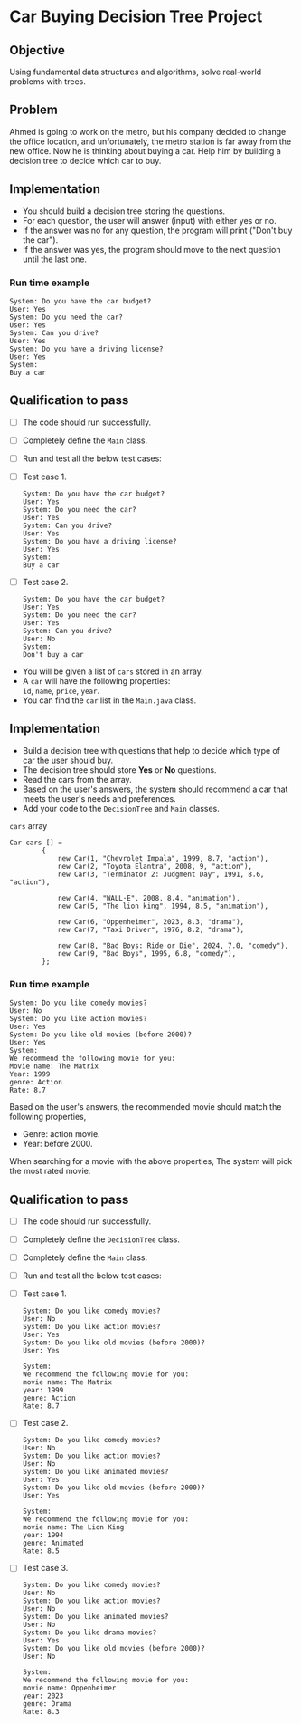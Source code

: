 # Car Buying Decision Tree Project


## Objective
Using fundamental data structures and algorithms, solve real-world problems with trees.


## Problem    
Ahmed is going to work on the metro, but his company decided to change the office location, and unfortunately, the metro station is far away from the new office. Now he is thinking about buying a car. Help him by building a decision tree to decide which car to buy.

## Implementation

- You should build a decision tree storing the questions.
- For each question, the user will answer (input) with either yes or no.
- If the answer was no for any question, the program will print ("Don't buy the car").
- If the answer was yes, the program should move to the next question until the last one.


### Run time example

```OUTPUT
System: Do you have the car budget?   
User: Yes   
System: Do you need the car?
User: Yes   
System: Can you drive?
User: Yes
System: Do you have a driving license?
User: Yes
System:    
Buy a car
```  



## Qualification to pass
- [ ] The code should run successfully.
- [ ] Completely define the `Main` class.
- [ ] Run and test all the below test cases:
   
- [ ] Test case 1.

      System: Do you have the car budget?   
      User: Yes   
      System: Do you need the car?
      User: Yes   
      System: Can you drive?
      User: Yes
      System: Do you have a driving license?
      User: Yes
      System:    
      Buy a car
   
      
- [ ] Test case 2.

      System: Do you have the car budget?   
      User: Yes   
      System: Do you need the car?
      User: Yes   
      System: Can you drive?
      User: No
      System:    
      Don't buy a car
 




- You will be given a list of `cars` stored in an array.    
- A `car` will have the following properties:   
  `id`, `name`, `price`, `year`.
- You can find the `car` list in the `Main.java` class.  

## Implementation
   
- Build a decision tree with questions that help to decide which type of car the user should buy.
- The decision tree should store **Yes** or **No** questions.
- Read the cars from the array.
- Based on the user's answers, the system should recommend a car that meets the user's needs and preferences.
- Add your code to the `DecisionTree` and `Main` classes.
  
`cars` array

```
Car cars [] = 
        { 
            new Car(1, "Chevrolet Impala", 1999, 8.7, "action"),
            new Car(2, "Toyota Elantra", 2008, 9, "action"),
            new Car(3, "Terminator 2: Judgment Day", 1991, 8.6, "action"),

            new Car(4, "WALL·E", 2008, 8.4, "animation"),
            new Car(5, "The lion king", 1994, 8.5, "animation"),

            new Car(6, "Oppenheimer", 2023, 8.3, "drama"),
            new Car(7, "Taxi Driver", 1976, 8.2, "drama"),

            new Car(8, "Bad Boys: Ride or Die", 2024, 7.0, "comedy"),
            new Car(9, "Bad Boys", 1995, 6.8, "comedy"),
        };
```


### Run time example

```OUTPUT
System: Do you like comedy movies?   
User: No   
System: Do you like action movies?   
User: Yes   
System: Do you like old movies (before 2000)?   
User: Yes   
System:    
We recommend the following movie for you:   
Movie name: The Matrix   
Year: 1999   
genre: Action   
Rate: 8.7
```  

Based on the user's answers, the recommended movie should match the following properties,
- Genre: action movie.
- Year: before 2000.

When searching for a movie with the above properties, The system will pick the most rated movie.   



## Qualification to pass
- [ ] The code should run successfully.
- [ ] Completely define the `DecisionTree` class.
- [ ] Completely define the `Main` class.
- [ ] Run and test all the below test cases:
   
- [ ] Test case 1.
   
      System: Do you like comedy movies?   
      User: No 
      System: Do you like action movies?   
      User: Yes  
      System: Do you like old movies (before 2000)?   
      User: Yes   
      
      System:       
      We recommend the following movie for you:   
      movie name: The Matrix   
      year: 1999   
      genre: Action   
      Rate: 8.7   
   
- [ ] Test case 2.

      System: Do you like comedy movies?   
      User: No 
      System: Do you like action movies?   
      User: No 
      System: Do you like animated movies?   
      User: Yes   
      System: Do you like old movies (before 2000)?   
      User: Yes 
         
      System:       
      We recommend the following movie for you:   
      movie name: The Lion King   
      year: 1994      
      genre: Animated   
      Rate: 8.5  

- [ ] Test case 3.

      System: Do you like comedy movies?   
      User: No 
      System: Do you like action movies?   
      User: No  
      System: Do you like animated movies?    
      User: No   
      System: Do you like drama movies?   
      User: Yes   
      System: Do you like old movies (before 2000)?   
      User: No  
         
      System:       
      We recommend the following movie for you:   
      movie name: Oppenheimer   
      year: 2023      
      genre: Drama   
      Rate: 8.3  














